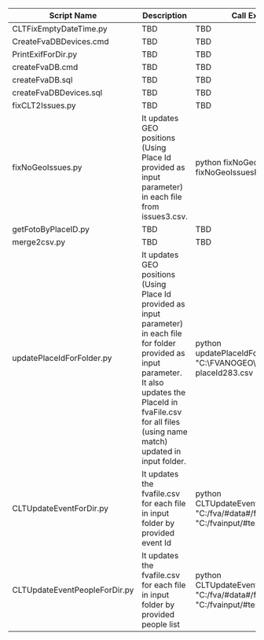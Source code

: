
| Script Name                 | Description           | Call Example           | Parameters           |
| --------------------------- |---------------------- |----------------------- |:-------------:|
| CLTFixEmptyDateTime.py      | TBD |  TBD | TBD |
| CreateFvaDBDevices.cmd      | TBD |  TBD | TBD |
| PrintExifForDir.py          | TBD |  TBD | TBD |
| createFvaDB.cmd             | TBD |  TBD | TBD |
| createFvaDB.sql             | TBD |  TBD | TBD |
| createFvaDBDevices.sql      | TBD |  TBD | TBD |
| fixCLT2Issues.py            | TBD |  TBD | TBD |
| fixNoGeoIssues.py           | It updates GEO positions (Using Place Id provided as input parameter) in each file from issues3.csv. |  python fixNoGeoIssues.py 1 >> fixNoGeoIssuesPlaceID-1.txt | where `1` - place id to use for fixing, `fixNoGeoIssuesPlaceID-1.txt` - log file with fixed records |
| getFotoByPlaceID.py         | TBD |  TBD | TBD |
| merge2csv.py                | TBD |  TBD | TBD |
| updatePlaceIdForFolder.py   | It updates GEO positions (Using Place Id provided as input parameter) in each file for folder provided as input parameter. It also updates the PlaceId in fvaFile.csv for all files (using name match) updated in input folder.| python updatePlaceIdForFolder.py "C:\FVANOGEO\283" 283 >> placeId283.csv | where `C:\FVANOGEO\283` - full path to input dir we work with - sys.argv[1], `283` - place id to use for updating - sys.argv[2], `placeId283.csv` - log file with fixed records |
| CLTUpdateEventForDir.py     | It updates the fvafile.csv for each file in input folder by provided event Id  |  python CLTUpdateEventForDir.py "C:/fva/#data#/fvafile.csv" "C:/fvainput/#test#/" 1  | where `C:/fva/#data#/fvafile.csv` - full path to fvafile.csv we work with, `C:/fvainput/#test#/` - full path to input dir we work with, `1` - Event Id to update by |
| CLTUpdateEventPeopleForDir.py | It updates the fvafile.csv for each file in input folder by provided people list  |  python CLTUpdateEventPeopleForDir.py "C:/fva/#data#/fvafile.csv" "C:/fvainput/#test#/" 1  | where `C:/fva/#data#/fvafile.csv` - full path to fvafile.csv we work with, `C:/fvainput/#test#/` - full path to input dir we work with, `1,2` - people list to update by |